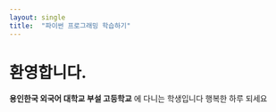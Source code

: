 ```yaml
---
layout: single
title:  "파이썬 프로그래밍 학습하기"
---
```


# 환영합니다.

**용인한국 외국어 대학교 부설 고등학교** 에 다니는 학생입니다 
행복한 하루 되세요
